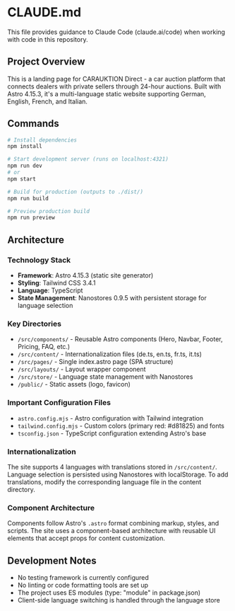 # CLAUDE.md

This file provides guidance to Claude Code (claude.ai/code) when working with code in this repository.

## Project Overview

This is a landing page for CARAUKTION Direct - a car auction platform that connects dealers with private sellers through 24-hour auctions. Built with Astro 4.15.3, it's a multi-language static website supporting German, English, French, and Italian.

## Commands

```bash
# Install dependencies
npm install

# Start development server (runs on localhost:4321)
npm run dev
# or
npm start

# Build for production (outputs to ./dist/)
npm run build

# Preview production build
npm run preview
```

## Architecture

### Technology Stack
- **Framework**: Astro 4.15.3 (static site generator)
- **Styling**: Tailwind CSS 3.4.1
- **Language**: TypeScript
- **State Management**: Nanostores 0.9.5 with persistent storage for language selection

### Key Directories
- `/src/components/` - Reusable Astro components (Hero, Navbar, Footer, Pricing, FAQ, etc.)
- `/src/content/` - Internationalization files (de.ts, en.ts, fr.ts, it.ts)
- `/src/pages/` - Single index.astro page (SPA structure)
- `/src/layouts/` - Layout wrapper component
- `/src/store/` - Language state management with Nanostores
- `/public/` - Static assets (logo, favicon)

### Important Configuration Files
- `astro.config.mjs` - Astro configuration with Tailwind integration
- `tailwind.config.mjs` - Custom colors (primary red: #d81825) and fonts
- `tsconfig.json` - TypeScript configuration extending Astro's base

### Internationalization
The site supports 4 languages with translations stored in `/src/content/`. Language selection is persisted using Nanostores with localStorage. To add translations, modify the corresponding language file in the content directory.

### Component Architecture
Components follow Astro's `.astro` format combining markup, styles, and scripts. The site uses a component-based architecture with reusable UI elements that accept props for content customization.

## Development Notes

- No testing framework is currently configured
- No linting or code formatting tools are set up
- The project uses ES modules (type: "module" in package.json)
- Client-side language switching is handled through the language store